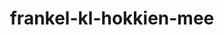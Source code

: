---
layout: post
title: frankel-kl-hokkien-mee
description:
categories:
image:
category:
rating:
author:
---